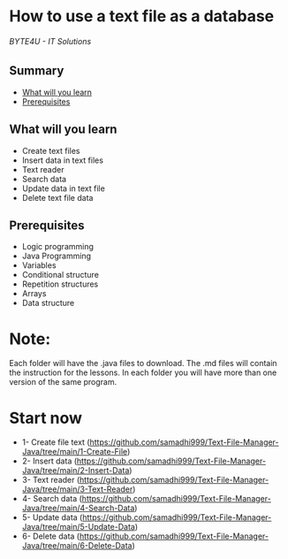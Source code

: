 # How to use a text file as a database
###### BYTE4U - IT Solutions

## Summary
- [What will you learn](#What-will-you-learn)
- [Prerequisites](#Prerequisites)
  
## What will you learn
- Create text files
- Insert data in text files
- Text reader
- Search data
- Update data in text file
- Delete text file data

## Prerequisites

- Logic programming
- Java Programming
- Variables
- Conditional structure
- Repetition structures
- Arrays
- Data structure

# Note:
Each folder will have the .java files to download. 
The .md files will contain the instruction for the lessons. 
In each folder you will have more than one version of the same program.

# Start now 
- 1- Create file text (https://github.com/samadhi999/Text-File-Manager-Java/tree/main/1-Create-File)
- 2- Insert data (https://github.com/samadhi999/Text-File-Manager-Java/tree/main/2-Insert-Data)
- 3- Text reader (https://github.com/samadhi999/Text-File-Manager-Java/tree/main/3-Text-Reader) 
- 4- Search data (https://github.com/samadhi999/Text-File-Manager-Java/tree/main/4-Search-Data)
- 5- Update data (https://github.com/samadhi999/Text-File-Manager-Java/tree/main/5-Update-Data)
- 6- Delete data (https://github.com/samadhi999/Text-File-Manager-Java/tree/main/6-Delete-Data)
